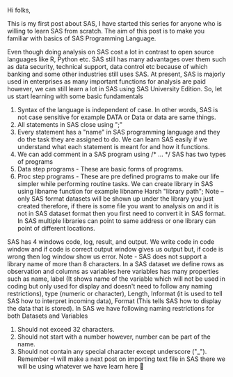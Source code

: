 Hi folks,

This is my first post about SAS, I have started this series for anyone who is willing to learn SAS from scratch. 
The aim of this post is to make you familiar with basics of SAS Programming Language.

Even though doing analysis on SAS cost a lot in contrast to open source languages like R, Python etc. SAS still has many advantages over them such as data security, technical support, data control etc because of which banking and some other industries still uses SAS.
At present, SAS is majorly used in enterprises as many important functions for analysis are paid however, we can still learn a lot in SAS using SAS University Edition. 
So, let us start learning with some basic fundamentals 
1.	Syntax of the language is independent of case. In other words, SAS is not case sensitive for example DATA or Data or data are same things.
2.	All statements in SAS close using ";"
3.	Every statement has a "name" in SAS programming language and they do the task they are assigned to do. We can learn SAS easily if we understand what each statement is meant for and how it functions.
4.	We can add comment in a SAS program using /* ... */
SAS has two types of programs 
1.	Data step programs - These are basic forms of programs. 
2.	Proc step programs - These are pre defined programs to make our life simpler while performing routine tasks.
We can create library in SAS using libname function for example 
libname Harsh "library path"; 
Note – only SAS format datasets will be shown up under the library you just created therefore, if there is some file you want to analysis on and it is not in SAS dataset format then you first need to convert it in SAS format.
In SAS multiple libraries can point to same address or one library can point of different locations. 

SAS has 4 windows code, log, result, and output. We write code in code window and if code is correct output window gives us output but, if code is wrong then log window show us error.
Note - SAS does not support a library name of more than 8 characters.
In a SAS dataset we define rows as observation and columns as variables here variables has many properties such as name, label (It shows name of the variable which will not be used in coding but only used for display and doesn't need to follow any naming restrictions), type (numeric or character), Length, Informat (it is used to tell SAS how to interpret incoming data), Format (This tells SAS how to display the data that is stored).
In SAS we have following naming restrictions for both Datasets and Variables
1) Should not exceed 32 characters.
2) Should not start with a number however, number can be part of the name.
3) Should not contain any special character except underscore ("_").
Remember –I will make a next post on importing text file in SAS there we will be using whatever we have learn here  

